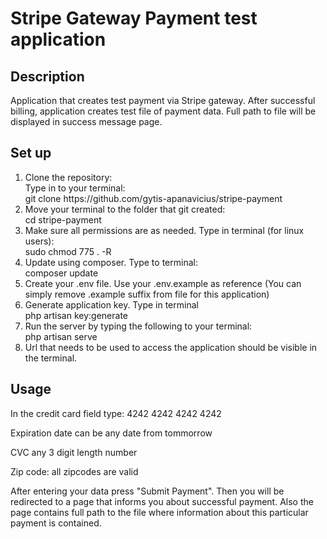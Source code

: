 <h1> Stripe Gateway Payment test application</h1>
<h2> Description</h2>
<p> Application that creates test payment via Stripe gateway. After successful 
billing, application creates test file of payment data. Full path to file will
be displayed in success message page.</p>
<h2> Set up </h2>
<ol>
    <li>Clone the repository:
        <br>
        Type in to your terminal: <br>
        git clone https://github.com/gytis-apanavicius/stripe-payment
    </li>
    <li>
        Move your terminal to the folder that git created:<br>
        cd stripe-payment
    </li>
        <li>
            Make sure all permissions are as needed. Type in terminal (for linux users): <br>
            sudo chmod 775 . -R
        </li>
    <li>
        Update using composer. Type to terminal: <br>
        composer update
    </li>
    <li>
            Create your .env file. Use your .env.example as reference (You can simply 
            remove .example suffix from file for this application)
    </li>
    <li>
        Generate application key. Type in terminal <br>
        php artisan key:generate
    </li>
    <li>
        Run the server by typing the following to your terminal:<br>
        php artisan serve
    </li>
    <li>
        Url that needs to be used to access the application should be visible in the terminal.
    </li>
</ol>

<h2>Usage</h2>
<p>In the credit card field type: 4242 4242 4242 4242 </p>
<p> Expiration date can be any date from tommorrow
<p> CVC any 3 digit length number </p>
<p> Zip code: all zipcodes are valid</p>
<p> After entering your data press "Submit Payment". Then you will be redirected to
a page that informs you about successful payment. Also the page contains full path
to the file where information about this particular payment is contained. </p>